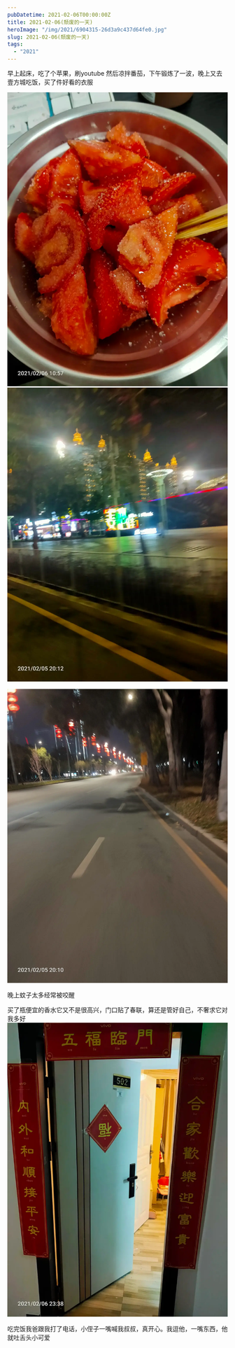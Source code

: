 ```yaml
---
pubDatetime: 2021-02-06T00:00:00Z
title: 2021-02-06(颓废的一天)
heroImage: "/img/2021/6904315-26d3a9c437d64fe0.jpg"
slug: 2021-02-06(颓废的一天)
tags:
  - "2021"
---
```


早上起床，吃了个苹果，刷youtube 然后凉拌番茄，下午锻炼了一波，晚上又去壹方城吃饭，买了件好看的衣服

![](../../../../public/img/2021/6904315-26d3a9c437d64fe0.jpg)
![](../../../../public/img/2021/6904315-f16ae914ac7dbb60.jpg)

![](../../../../public/img/2021/6904315-0b38df0586cea261.jpg)

晚上蚊子太多经常被咬醒

买了瓶便宜的香水它又不是很高兴，门口贴了春联，算还是管好自己，不奢求它对我多好
![](../../../../public/img/2021/6904315-5147d7534b2f6778.jpg)

吃完饭我爸跟我打了电话，小侄子一嘴喊我叔叔，真开心。我逗他，一嘴东西，他就吐舌头小可爱
